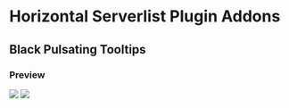# Horizontal Serverlist Plugin Addons



## Black Pulsating Tooltips

### Preview
![](https://vgy.me/666ivb.gif) ![](https://vgy.me/htnABi.gif)
